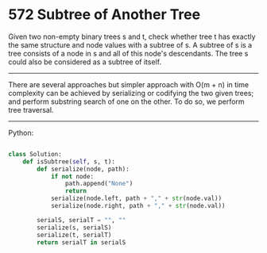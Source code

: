 # 572 Subtree of Another Tree

Given two non-empty binary trees s and t, check whether tree t has exactly the
same structure and node values with a subtree of s. A subtree of s is a tree
consists of a node in s and all of this node's descendants. The tree s could
also be considered as a subtree of itself.

---

There are several approaches but simpler approach with O(m + n) in time
complexity can be achieved by serializing or codifying the two given trees; and
perform substring search of one on the other. To do so, we perform tree
traversal.

---

Python:

```python

class Solution:
    def isSubtree(self, s, t):
        def serialize(node, path):
            if not node:
                path.append("None")
                return
            serialize(node.left, path + "," + str(node.val))
            serialize(node.right, path + "," + str(node.val))

        serialS, serialT = "", ""
        serialize(s, serialS)
        serialize(t, serialT)
        return serialT in serialS
```
